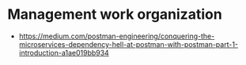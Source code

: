 # Management work organization

* https://medium.com/postman-engineering/conquering-the-microservices-dependency-hell-at-postman-with-postman-part-1-introduction-a1ae019bb934
